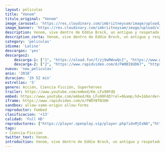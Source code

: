 ```yaml
---
layout: peliculas
title: "Venom"
titulo_original: "Venom"
image_carousel: 'https://res.cloudinary.com/imbriitneysam/image/upload/v1537676712/venom2-min.jpg'
image_banner: 'https://res.cloudinary.com/imbriitneysam/image/upload/v1537676714/venom3-min.jpg'
description: Venom, vive dentro de Eddie Brock, un antiguo y respetado periodista que, tras perderlo todo a nivel profesional, e incitado por su odio hacia Spider-Man decidió dejar que el simbionte se introdujese en él.
description_corta: Venom, vive dentro de Eddie Brock, un antiguo y respetado periodista que, tras perderlo todo a nivel profesional, e incitado por su odio hacia Spider-Man decidió...
category: 'peliculas'
idioma: 'Latino'
descargas: 'yes'
descargas2:
    descarga-1: ["1", "https://oload.fun/f/zj9wRWvwQcI", "https://www.google.com/s2/favicons?domain=openload.co","OpenLoad","https://res.cloudinary.com/imbriitneysam/image/upload/v1541473684/mexico.png", "Latino", "TS-Screener"]
    descarga-2: ["2", "https://www.rapidvideo.com/d/FW0BI8UD67", "https://www.google.com/s2/favicons?domain=www.rapidvideo.com","RapidVideo","https://res.cloudinary.com/imbriitneysam/image/upload/v1541473684/mexico.png", "Latino", "TS-Screener"]
nuevo: 'new_peliculas'
anio: '2018'
duracion: '1h 52 min'
estrellas: '5'
genero: Acción, Ciencia Ficción, Superhéroes
trailer: https://www.youtube.com/embed/Km_LFu90FdQ
embed: https://www.youtube.com/embed/Km_LFu90FdQ?rel=0&amp;hd=1&border=0&wmode=opaque&enablejsapi=1&modestbranding=1&controls=1&showinfo=1
iframe: https://www.rapidvideo.com/e/FWDYBTN38H
sandbox: allow-same-origin allow-forms
reproductor: fembed
clasificacion: '+13'
calidad: 'Full HD'
reproductores: ["https://player.openplay.vip/player.php?id=MjExNA","https://tutumeme.net/embed/player.php?u=bXQ3ajJOaW1wcFRGcEs2VW5XRGExTlRPMytmUnc3bHVwcWhoenVIUjI5SHF5TlNwc0taaG1jN2gwZHZSNTlIRHVhV2tZWitkNUtDVDNOL1ZvYW1rYjJScG02YWY","https://www.xtream.to/public/dist/index.html?id=06b18122d0f610fbec3429887ce1b044&title=Venom","https://www.zembed.to/public/dist/asteroid.html?id=6601896909210a29cb23ff9fb952ac20&title=Venom","https://www.zembed.to/public/dist/asteroid.html?id=fcbbdedf4ec8947661b4cf7fd57350ca&title=Venom","https://api.cuevana3.io/olpremium/gd.php?file=ek5lbm9xYWNrS0xNejZabVlkSFIyTkxQb3BPWDB0UFkwY3lvbjJIRjBPQ1QwNStUck1mVG9kVExvM0djeHA3VnFybXRscUdvMWRXNHRZbU1lYXVUeDg2cGpKVmp4cXpBejYxcGxubXNwY2lWeDZTSGU4cVR4NWZMcTRDSTF0akhsNm1pZ0tHNDBNaXN0V21WbnRMVjFidlRvNENoMHFUV3pxMmtqR1BPbGNtc3hxbUZaWnZTMTg2MXBveDVyTERLcVpTTWcyUzcwOWZleDR5V1piakp3cnFvYklLRWlNbmYxOG1ZYjZ6SDFBPT0","https://player.cuevana2espanol.com/index.php?file=eTllbW9hZHpYNURaMnRwZ2txR2FxdERRa2NhaG5tT2NuTkRYeDhla21xcWVYOVRLeE5XWFlJV2NnS2F3cExobGVuV09xc3VTMjkySGxvQ0tsOGpUdDZ0K2c2R3RoS09qbWJsNG00Q0RZdENWeUtZPQ","https://api.cuevana3.io/rr/gd.php?h=ek5lbm9xYWNrS0xJMVp5b21KREk0dFBLbjVkaHhkRGdrOG1jbnBpUnhhS1ZxWVIvbjVhaTJjK2NnSldtd2FmR3RzV0VxcDJWMmNLMW00U2NmdEhhNmQ2U3FadVkyUT09"]
tags:
- Ciencia-Ficcion
twitter_text: Venom.
introduction: Venom, vive dentro de Eddie Brock, un antiguo y respetado periodista que, tras perderlo todo a nivel profesional, e incitado por su odio hacia Spider-Man decidió dejar que el simbionte se introdujese en él.
---
```












